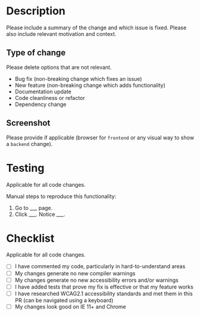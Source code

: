 # Description

Please include a summary of the change and which issue is fixed. Please also include relevant motivation and context.

## Type of change

Please delete options that are not relevant.

- Bug fix (non-breaking change which fixes an issue)
- New feature (non-breaking change which adds functionality)
- Documentation update
- Code cleanliness or refactor
- Dependency change

## Screenshot

Please provide if applicable (browser for `frontend` or any visual way to show a `backend` change).

# Testing

Applicable for all code changes.

Manual steps to reproduce this functionality:

1.  Go to \_\_\_ page.
2.  Click \_\_\_. Notice \_\_\_.

# Checklist

Applicable for all code changes.

- [ ] I have commented my code, particularly in hard-to-understand areas
- [ ] My changes generate no new compiler warnings
- [ ] My changes generate no new accessibility errors and/or warnings
- [ ] I have added tests that prove my fix is effective or that my feature works
- [ ] I have researched WCAG2.1 accessibility standards and met them in this PR (can be navigated using a keyboard)
- [ ] My changes look good on IE 11+ and Chrome

